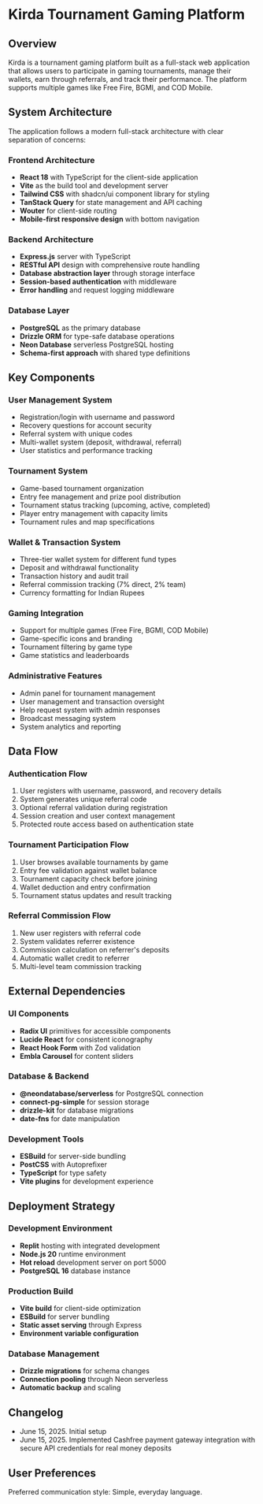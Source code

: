 # Kirda Tournament Gaming Platform

## Overview
Kirda is a tournament gaming platform built as a full-stack web application that allows users to participate in gaming tournaments, manage their wallets, earn through referrals, and track their performance. The platform supports multiple games like Free Fire, BGMI, and COD Mobile.

## System Architecture
The application follows a modern full-stack architecture with clear separation of concerns:

### Frontend Architecture
- **React 18** with TypeScript for the client-side application
- **Vite** as the build tool and development server
- **Tailwind CSS** with shadcn/ui component library for styling
- **TanStack Query** for state management and API caching
- **Wouter** for client-side routing
- **Mobile-first responsive design** with bottom navigation

### Backend Architecture
- **Express.js** server with TypeScript
- **RESTful API** design with comprehensive route handling
- **Database abstraction layer** through storage interface
- **Session-based authentication** with middleware
- **Error handling** and request logging middleware

### Database Layer
- **PostgreSQL** as the primary database
- **Drizzle ORM** for type-safe database operations
- **Neon Database** serverless PostgreSQL hosting
- **Schema-first approach** with shared type definitions

## Key Components

### User Management System
- Registration/login with username and password
- Recovery questions for account security
- Referral system with unique codes
- Multi-wallet system (deposit, withdrawal, referral)
- User statistics and performance tracking

### Tournament System
- Game-based tournament organization
- Entry fee management and prize pool distribution
- Tournament status tracking (upcoming, active, completed)
- Player entry management with capacity limits
- Tournament rules and map specifications

### Wallet & Transaction System
- Three-tier wallet system for different fund types
- Deposit and withdrawal functionality
- Transaction history and audit trail
- Referral commission tracking (7% direct, 2% team)
- Currency formatting for Indian Rupees

### Gaming Integration
- Support for multiple games (Free Fire, BGMI, COD Mobile)
- Game-specific icons and branding
- Tournament filtering by game type
- Game statistics and leaderboards

### Administrative Features
- Admin panel for tournament management
- User management and transaction oversight
- Help request system with admin responses
- Broadcast messaging system
- System analytics and reporting

## Data Flow

### Authentication Flow
1. User registers with username, password, and recovery details
2. System generates unique referral code
3. Optional referral validation during registration
4. Session creation and user context management
5. Protected route access based on authentication state

### Tournament Participation Flow
1. User browses available tournaments by game
2. Entry fee validation against wallet balance
3. Tournament capacity check before joining
4. Wallet deduction and entry confirmation
5. Tournament status updates and result tracking

### Referral Commission Flow
1. New user registers with referral code
2. System validates referrer existence
3. Commission calculation on referrer's deposits
4. Automatic wallet credit to referrer
5. Multi-level team commission tracking

## External Dependencies

### UI Components
- **Radix UI** primitives for accessible components
- **Lucide React** for consistent iconography
- **React Hook Form** with Zod validation
- **Embla Carousel** for content sliders

### Database & Backend
- **@neondatabase/serverless** for PostgreSQL connection
- **connect-pg-simple** for session storage
- **drizzle-kit** for database migrations
- **date-fns** for date manipulation

### Development Tools
- **ESBuild** for server-side bundling
- **PostCSS** with Autoprefixer
- **TypeScript** for type safety
- **Vite plugins** for development experience

## Deployment Strategy

### Development Environment
- **Replit** hosting with integrated development
- **Node.js 20** runtime environment
- **Hot reload** development server on port 5000
- **PostgreSQL 16** database instance

### Production Build
- **Vite build** for client-side optimization
- **ESBuild** for server bundling
- **Static asset serving** through Express
- **Environment variable configuration**

### Database Management
- **Drizzle migrations** for schema changes
- **Connection pooling** through Neon serverless
- **Automatic backup** and scaling

## Changelog
- June 15, 2025. Initial setup
- June 15, 2025. Implemented Cashfree payment gateway integration with secure API credentials for real money deposits

## User Preferences
Preferred communication style: Simple, everyday language.